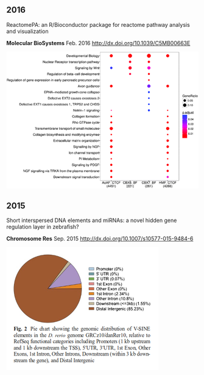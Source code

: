 <script type="text/javascript" src="http://w.sharethis.com/button/buttons.js"></script>
<script type="text/javascript">stLight.options({publisher: "d135f460-3fc5-4802-8169-bd08e4734a09", doNotHash: false, doNotCopy: false, hashAddressBar: false});</script>
<span class='st_twitter_hcount' displayText='Tweet'></span>
<span class='st_facebook_hcount' displayText='Facebook'></span>
<span class='st_sina_hcount' displayText='Sina'></span>
<span class='st_linkedin_hcount' displayText='LinkedIn'></span>

## 2016

ReactomePA: an R/Bioconductor package for reactome pathway analysis and visualization

**Molecular BioSystems** Feb. 2016 <http://dx.doi.org/10.1039/C5MB00663E>

![](featured_img/c5mb00663e-f4_hi-res.gif)

## 2015

Short interspersed DNA elements and miRNAs: a novel hidden gene regulation layer in zebrafish?

**Chromosome Res** Sep. 2015 <http://dx.doi.org/10.1007/s10577-015-9484-6>

![](featured_img/2015_springer.png)
